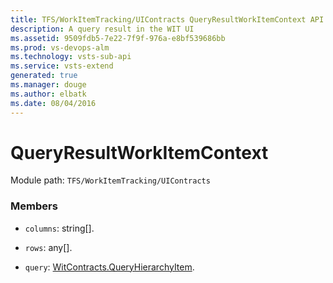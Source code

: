 ```yaml
---
title: TFS/WorkItemTracking/UIContracts QueryResultWorkItemContext API | Extensions for Visual Studio Team Services
description: A query result in the WIT UI
ms.assetid: 9509fdb5-7e22-7f9f-976a-e8bf539686bb
ms.prod: vs-devops-alm
ms.technology: vsts-sub-api
ms.service: vsts-extend
generated: true
ms.manager: douge
ms.author: elbatk
ms.date: 08/04/2016
---
```


# QueryResultWorkItemContext

Module path: `TFS/WorkItemTracking/UIContracts`


### Members

* `columns`: string[]. 

* `rows`: any[]. 

* `query`: [WitContracts.QueryHierarchyItem](../../../TFS/WorkItemTracking/Contracts/QueryHierarchyItem.md). 

